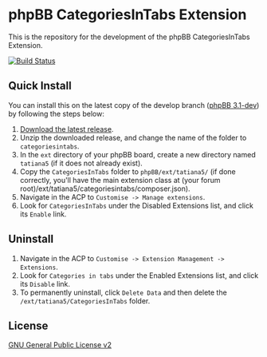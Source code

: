 # phpBB CategoriesInTabs Extension

This is the repository for the development of the phpBB CategoriesInTabs Extension.

[![Build Status](https://travis-ci.org/Tatiana5/CategoriesInTabs.svg?branch=master)](https://travis-ci.org/Tatiana5/CategoriesInTabs)

## Quick Install
You can install this on the latest copy of the develop branch ([phpBB 3.1-dev](https://github.com/phpbb/phpbb3)) by following the steps below:

1. [Download the latest release](https://github.com/tatiana5/CategoriesInTabs).
2. Unzip the downloaded release, and change the name of the folder to `categoriesintabs`.
3. In the `ext` directory of your phpBB board, create a new directory named `tatiana5` (if it does not already exist).
4. Copy the `CategoriesInTabs` folder to `phpBB/ext/tatiana5/` (if done correctly, you'll have the main extension class at (your forum root)/ext/tatiana5/categoriesintabs/composer.json).
5. Navigate in the ACP to `Customise -> Manage extensions`.
6. Look for `CategoriesInTabs` under the Disabled Extensions list, and click its `Enable` link.

## Uninstall

1. Navigate in the ACP to `Customise -> Extension Management -> Extensions`.
2. Look for `Categories in tabs` under the Enabled Extensions list, and click its `Disable` link.
3. To permanently uninstall, click `Delete Data` and then delete the `/ext/tatiana5/CategoriesInTabs` folder.

## License
[GNU General Public License v2](http://opensource.org/licenses/GPL-2.0)
